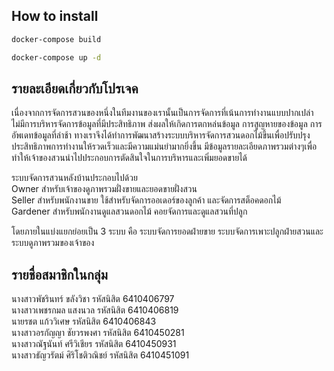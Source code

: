 ## How to install

```sh
docker-compose build
```

 ```sh
docker-compose up -d
```


## รายละเอียดเกี่ยวกับโปรเจค
เนื่องจากการจัดการสวนของหนึ่งในทีมงานของเรานั้นเป็นการจัดการที่เน้นการทำงานแบบปากเปล่าไม่มีการบริหารจัดการข้อมูลที่มีประสิทธิภาพ ส่งผลให้เกิดการตกหล่นข้อมูล การสูญหายของข้อมูล การอัพเดทข้อมูลที่ล่าช้า ทางเราจึงได้ทำการพัฒนาสร้างระบบบริหารจัดการสวนดอกไม้ขึ้นเพื่อปรับปรุงประสิทธิภาพการทำงานให้รวดเร็วและมีความแม่นยำมากยิ่งขึ้น มีข้อมูลรายละเอียดภาพรวมต่างๆเพื่อทำให้เจ้าของสวนนำไปประกอบการตัดสินใจในการบริหารและเพิ่มยอดขายได้

ระบบจัดการสวนหลังบ้านประกอบไปด้วย  
Owner สำหรับเจ้าของดูภาพรวมฝั่งขายและยอดขายฝั่งสวน  
Seller สำหรับพนักงานขาย ใช้สำหรับจัดการออเดอร์ของลูกค้า และจัดการสต็อคดอกไม้  
Gardener สำหรับพนักงานดูแลสวนดอกไม้ คอยจัดการและดูแลสวนที่ปลูก  

โดยภายในแบ่งแยกย่อยเป็น 3 ระบบ คือ ระบบจัดการยอดฝ่ายขาย ระบบจัดการเพาะปลูกฝ่ายสวนและระบบดูภาพรวมของเจ้าของ


## รายชื่อสมาชิกในกลุ่ม
นางสาวพัชรินทร์ ขลังวิชา      รหัสนิสิต 6410406797  
นางสาวเพชรกมล แสงนวล     รหัสนิสิต 6410406819  
นายรชต แก้ววิเศษ          รหัสนิสิต 6410406843  
นางสาวอรกัญญา ชัยวรพงศา   รหัสนิสิต 6410450281  
นางสาวณัฐนันท์ ศรีวิเชียร     รหัสนิสิต 6410450931  
นางสาวธัญวรัตม์ ศิริโชติวณิชย์  รหัสนิสิต 6410451091  
